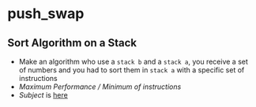 # push_swap

## Sort Algorithm on a Stack
- Make an algorithm who use a `stack b` and a `stack a`, you receive a set of numbers and you had to sort them in `stack a` with a specific set of instructions
- *Maximum Performance / Minimum of instructions*
- *Subject* is [here](https://cdn.intra.42.fr/pdf/pdf/65287/en.subject.pdf)
